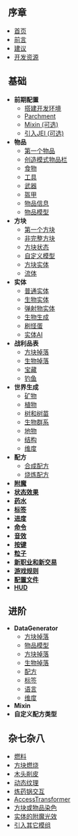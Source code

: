 ## &nbsp; 序章
  - [首页](0序章/首页.md)
  - [前言](0序章/前言.md)
  - [建议](0序章/建议.md)
  - [开发资源](0序章/开发资源.md)

## &nbsp; 基础
  - **前期配置**
    * [搭建开发环境](1基础/0前期配置/项目配置.md)
    * [Parchment](1基础/0前期配置/Parchment.md)
    * [Mixin (可选)](1基础/0前期配置/Mixin.md)
    * [引入JEI (可选)](1基础/0前期配置/引入JEI.md)
  - **物品**
    * [第一个物品](1基础/1物品/第一个物品.md)
    * [创造模式物品栏](1基础/1物品/创造模式物品栏.md)
    * [食物](1基础/1物品/食物.md)
    * [工具](1基础/1物品/工具.md)
    * [武器](1基础/1物品/武器.md)
    * [盔甲](1基础/1物品/盔甲.md)
    * [物品信息](1基础/1物品/物品信息.md)
    * [物品模型](1基础/1物品/物品模型.md)
  - **方块**
    * [第一个方块](1基础/2方块/第一个方块.md)
    * [非完整方块](1基础/2方块/非完整方块.md)
    * [方块状态](1基础/2方块/方块状态.md)
    * [自定义模型](1基础/2方块/自定义模型.md)
    * [方块实体](1基础/2方块/方块实体.md)
    * [流体](1基础/2方块/流体.md)
  - **实体**
    * [普通实体](1基础/3实体/普通实体.md)
    * [生物实体](1基础/3实体/生物实体.md)
    * [弹射物实体](1基础/3实体/弹射物实体.md)
    * [生物生成](1基础/3实体/生物实体.md)
    * [刷怪蛋](1基础/3实体/刷怪蛋.md)
    * [实体AI](1基础/3实体/实体AI.md)
  - **战利品表**
    * [方块掉落](1基础/4战利品表/方块掉落.md)
    * [生物掉落](1基础/4战利品表/生物掉落.md)
    * [宝藏](1基础/4战利品表/宝藏.md)
    * [钓鱼](1基础/4战利品表/钓鱼.md)
  - **世界生成**
    * [矿物](1基础/5世界生成/矿物.md)
    * [植物](1基础/5世界生成/植物.md)
    * [树和树苗](1基础/5世界生成/树和树苗.md)
    * [生物群系](1基础/5世界生成/生物群系.md)
    * [地物](1基础/5世界生成/地物.md)
    * [结构](1基础/5世界生成/结构.md)
    * [维度](1基础/5世界生成/维度.md)
  - **配方**
    * [合成配方](1基础/6配方/合成配方.md)
    * [烧炼配方](1基础/6配方/烧炼配方.md)
  - [**附魔**](1基础/附魔.md)
  - [**状态效果**](1基础/状态效果.md)
  - [**药水**](1基础/药水.md)
  - [**标签**](1基础/标签.md)
  - [**进度**](1基础/进度.md)
  - [**命令**](1基础/命令.md)
  - [**音效**](1基础/音效.md)
  - [**按键**](1基础/按键.md)
  - [**粒子**](1基础/粒子.md)
  - [**新职业和新交易**](1基础/职业和交易.md)
  - [**游戏规则**](1基础/游戏规则.md)
  - [**配置文件**](1基础/配置文件.md)
  - [**HUD**](1基础/HUD.md)

## &nbsp; 进阶
  - **DataGenerator**
    * [方块掉落](2进阶/0DataGenerator/方块模型.md)
    * [物品模型](2进阶/0DataGenerator/物品模型.md)
    * [方块掉落](2进阶/0DataGenerator/方块掉落.md)
    * [生物掉落](2进阶/0DataGenerator/生物掉落.md)
    * [配方](2进阶/0DataGenerator/配方.md)
    * [标签](2进阶/0DataGenerator/标签.md)
    * [语言](2进阶/0DataGenerator/语言.md)
    * [维度](2进阶/0DataGenerator/维度.md)
  - **Mixin**
  - **自定义配方类型**

## &nbsp; 杂七杂八
  - [燃料](3杂七杂八/燃料.md)
  - [方块燃烧](3杂七杂八/方块燃烧.md)
  - [木头削皮](3杂七杂八/木头削皮.md)
  - [动态纹理](3杂七杂八/动态纹理.md)
  - [炼药锅交互](3杂七杂八/炼药锅交互.md)
  - [AccessTransformer](3杂七杂八/AccessTransformer.md)
  - [方块或物品染色](3杂七杂八/方块或物品染色.md)
  - [实体的附魔光效](3杂七杂八/实体的附魔光效.md)
  - [引入其它模组](3杂七杂八/引入其它模组.md)